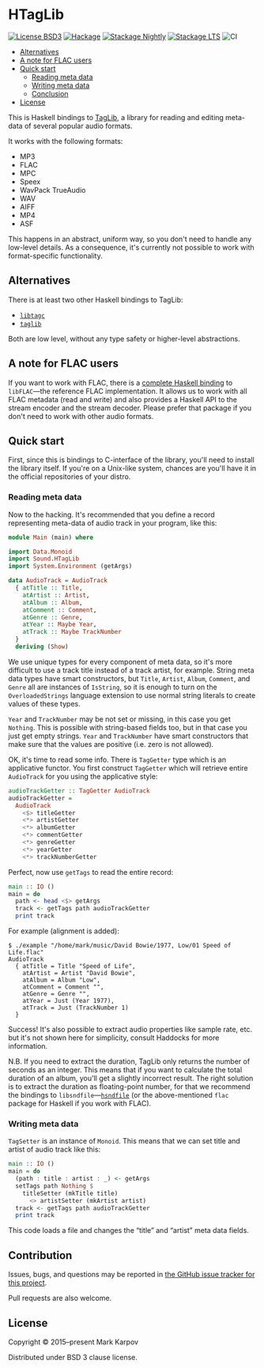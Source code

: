 # HTagLib

[![License BSD3](https://img.shields.io/badge/license-BSD3-brightgreen.svg)](http://opensource.org/licenses/BSD-3-Clause)
[![Hackage](https://img.shields.io/hackage/v/htaglib.svg?style=flat)](https://hackage.haskell.org/package/htaglib)
[![Stackage Nightly](http://stackage.org/package/htaglib/badge/nightly)](http://stackage.org/nightly/package/htaglib)
[![Stackage LTS](http://stackage.org/package/htaglib/badge/lts)](http://stackage.org/lts/package/htaglib)
![CI](https://github.com/mrkkrp/htaglib/workflows/CI/badge.svg?branch=master)

* [Alternatives](#alternatives)
* [A note for FLAC users](#a-note-for-flac-users)
* [Quick start](#quick-start)
    * [Reading meta data](#reading-meta-data)
    * [Writing meta data](#writing-meta-data)
    * [Conclusion](#conclusion)
* [License](#license)

This is Haskell bindings to [TagLib](https://taglib.github.io/), a library
for reading and editing meta-data of several popular audio formats.

It works with the following formats:

* MP3
* FLAC
* MPC
* Speex
* WavPack TrueAudio
* WAV
* AIFF
* MP4
* ASF

This happens in an abstract, uniform way, so you don't need to handle any
low-level details. As a consequence, it's currently not possible to work
with format-specific functionality.

## Alternatives

There is at least two other Haskell bindings to TagLib:

* [`libtagc`](https://hackage.haskell.org/package/libtagc)
* [`taglib`](https://hackage.haskell.org/package/taglib)

Both are low level, without any type safety or higher-level abstractions.

## A note for FLAC users

If you want to work with FLAC, there is a [complete Haskell
binding](https://github.com/mrkkrp/flac) to `libFLAC`—the reference FLAC
implementation. It allows us to work with all FLAC metadata (read and write)
and also provides a Haskell API to the stream encoder and the stream
decoder. Please prefer that package if you don't need to work with other
audio formats.

## Quick start

First, since this is bindings to C-interface of the library, you'll need to
install the library itself. If you're on a Unix-like system, chances are
you'll have it in the official repositories of your distro.

### Reading meta data

Now to the hacking. It's recommended that you define a record representing
meta-data of audio track in your program, like this:

```haskell
module Main (main) where

import Data.Monoid
import Sound.HTagLib
import System.Environment (getArgs)

data AudioTrack = AudioTrack
  { atTitle :: Title,
    atArtist :: Artist,
    atAlbum :: Album,
    atComment :: Comment,
    atGenre :: Genre,
    atYear :: Maybe Year,
    atTrack :: Maybe TrackNumber
  }
  deriving (Show)
```

We use unique types for every component of meta data, so it's more difficult
to use a track title instead of a track artist, for example. String meta
data types have smart constructors, but `Title`, `Artist`, `Album`,
`Comment`, and `Genre` all are instances of `IsString`, so it is enough to
turn on the `OverloadedStrings` language extension to use normal string
literals to create values of these types.

`Year` and `TrackNumber` may be not set or missing, in this case you get
`Nothing`. This is possible with string-based fields too, but in that case
you just get empty strings. `Year` and `TrackNumber` have smart constructors
that make sure that the values are positive (i.e. zero is not allowed).

OK, it's time to read some info. There is `TagGetter` type which is an
applicative functor. You first construct `TagGetter` which will retrieve
entire `AudioTrack` for you using the applicative style:

```haskell
audioTrackGetter :: TagGetter AudioTrack
audioTrackGetter =
  AudioTrack
    <$> titleGetter
    <*> artistGetter
    <*> albumGetter
    <*> commentGetter
    <*> genreGetter
    <*> yearGetter
    <*> trackNumberGetter
```

Perfect, now use `getTags` to read the entire record:

```haskell
main :: IO ()
main = do
  path <- head <$> getArgs
  track <- getTags path audioTrackGetter
  print track
```

For example (alignment is added):

```
$ ./example "/home/mark/music/David Bowie/1977, Low/01 Speed of Life.flac"
AudioTrack
  { atTitle = Title "Speed of Life",
    atArtist = Artist "David Bowie",
    atAlbum = Album "Low",
    atComment = Comment "",
    atGenre = Genre "",
    atYear = Just (Year 1977),
    atTrack = Just (TrackNumber 1)
  }
```

Success! It's also possible to extract audio properties like sample rate,
etc. but it's not shown here for simplicity, consult Haddocks for more
information.

N.B. If you need to extract the duration, TagLib only returns the number of
seconds as an integer. This means that if you want to calculate the total
duration of an album, you'll get a slightly incorrect result. The right
solution is to extract the duration as floating-point number, for that we
recommend the bindings to
`libsndfile`—[`hsndfile`](https://hackage.haskell.org/package/hsndfile) (or
the above-mentioned `flac` package for Haskell if you work with FLAC).

### Writing meta data

`TagSetter` is an instance of `Monoid`. This means that we can set title and
artist of audio track like this:

```haskell
main :: IO ()
main = do
  (path : title : artist : _) <- getArgs
  setTags path Nothing $
    titleSetter (mkTitle title)
      <> artistSetter (mkArtist artist)
  track <- getTags path audioTrackGetter
  print track
```

This code loads a file and changes the “title” and “artist” meta data
fields.

## Contribution

Issues, bugs, and questions may be reported in [the GitHub issue tracker for
this project](https://github.com/mrkkrp/htaglib/issues).

Pull requests are also welcome.

## License

Copyright © 2015–present Mark Karpov

Distributed under BSD 3 clause license.
